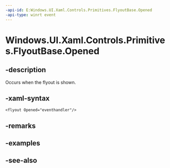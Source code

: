 ```yaml
---
-api-id: E:Windows.UI.Xaml.Controls.Primitives.FlyoutBase.Opened
-api-type: winrt event
---
```


<!-- Event syntax
public event Windows.Foundation.EventHandler Opened<object>
-->

# Windows.UI.Xaml.Controls.Primitives.FlyoutBase.Opened

## -description
Occurs when the flyout is shown.



## -xaml-syntax
```xaml
<flyout Opened="eventhandler"/>
```


## -remarks

## -examples

## -see-also
